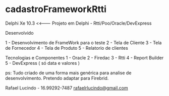 # cadastroFrameworkRtti
Delphi Xe 10.3  <<---
Projeto em Delphi - Rtti/Poo/Oracle/DevExpress

Desenvolvido

1 - Desenvolvimento de FrameWork para o teste
2 - Tela de Cliente
3 - Tela de Fornecedor
4 - Tela de Produto
5 - Relatorio de clientes

Tecnologias e Componentes
1 - Oracle
2 - Firedac
3 - Rtti
4 - Report Builder
5 - DevExpress ( só data e valores )

ps: Tudo criado de uma forma mais genérica para 
analise de desenvolvimento. 
Pretendo adaptar para Firebrid.

Rafael Lucindo - 16.99292-7487
rafaelrlucindo@gmail.com


